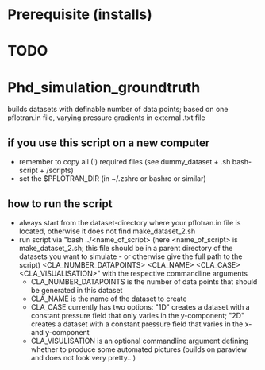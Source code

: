 # Prerequisite (installs)
# TODO

# Phd_simulation_groundtruth
builds datasets with definable number of data points; based on one pflotran.in file, varying pressure gradients in external .txt file

## if you use this script on a new computer
- remember to copy all (!) required files (see dummy_dataset + .sh bash-script + /scripts)
- set the $PFLOTRAN_DIR (in ~/.zshrc or bashrc or similar)

## how to run the script
- always start from the dataset-directory where your pflotran.in file is located, otherwise it does not find make_dataset_2.sh
- run script via "bash ../<name_of_script> (here <name_of_script> is make_dataset_2.sh; this file should be in a parent directory of the datasets you want to simulate - or otherwise give the full path to the script) <CLA_NUMBER_DATAPOINTS> <CLA_NAME> <CLA_CASE> <CLA_VISUALISATION>" with the respective commandline arguments
    - CLA_NUMBER_DATAPOINTS is the number of data points that should be generated in this dataset
    - CLA_NAME is the name of the dataset to create
    - CLA_CASE currently has two options: "1D" creates a dataset with a constant pressure field that only varies in the y-component; "2D" creates a dataset with a constant pressure field that varies in the x- and y-component
    - CLA_VISULISATION is an optional commandline argument defining whether to produce some automated pictures (builds on paraview and does not look very pretty...)
